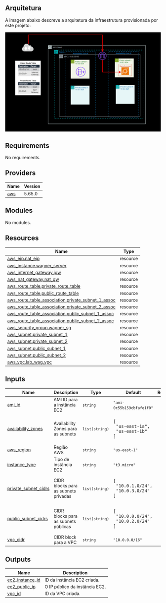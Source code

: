 ## Arquitetura

A imagem abaixo descreve a arquitetura da infraestrutura provisionada por este projeto:

![Diagrama VPC](https://github.com/Lopeswaprojetos/TERRAFORM-LABVPC/blob/main/DIAGRAMA%20-%20VPC%20-%20EC2.png)


<!-- BEGIN_TF_DOCS -->
## Requirements

No requirements.

## Providers

| Name | Version |
|------|---------|
| <a name="provider_aws"></a> [aws](#provider\_aws) | 5.65.0 |

## Modules

No modules.

## Resources

| Name | Type |
|------|------|
| [aws_eip.nat_eip](https://registry.terraform.io/providers/hashicorp/aws/latest/docs/resources/eip) | resource |
| [aws_instance.wagner_server](https://registry.terraform.io/providers/hashicorp/aws/latest/docs/resources/instance) | resource |
| [aws_internet_gateway.igw](https://registry.terraform.io/providers/hashicorp/aws/latest/docs/resources/internet_gateway) | resource |
| [aws_nat_gateway.nat_gw](https://registry.terraform.io/providers/hashicorp/aws/latest/docs/resources/nat_gateway) | resource |
| [aws_route_table.private_route_table](https://registry.terraform.io/providers/hashicorp/aws/latest/docs/resources/route_table) | resource |
| [aws_route_table.public_route_table](https://registry.terraform.io/providers/hashicorp/aws/latest/docs/resources/route_table) | resource |
| [aws_route_table_association.private_subnet_1_assoc](https://registry.terraform.io/providers/hashicorp/aws/latest/docs/resources/route_table_association) | resource |
| [aws_route_table_association.private_subnet_2_assoc](https://registry.terraform.io/providers/hashicorp/aws/latest/docs/resources/route_table_association) | resource |
| [aws_route_table_association.public_subnet_1_assoc](https://registry.terraform.io/providers/hashicorp/aws/latest/docs/resources/route_table_association) | resource |
| [aws_route_table_association.public_subnet_2_assoc](https://registry.terraform.io/providers/hashicorp/aws/latest/docs/resources/route_table_association) | resource |
| [aws_security_group.wagner_sg](https://registry.terraform.io/providers/hashicorp/aws/latest/docs/resources/security_group) | resource |
| [aws_subnet.private_subnet_1](https://registry.terraform.io/providers/hashicorp/aws/latest/docs/resources/subnet) | resource |
| [aws_subnet.private_subnet_2](https://registry.terraform.io/providers/hashicorp/aws/latest/docs/resources/subnet) | resource |
| [aws_subnet.public_subnet_1](https://registry.terraform.io/providers/hashicorp/aws/latest/docs/resources/subnet) | resource |
| [aws_subnet.public_subnet_2](https://registry.terraform.io/providers/hashicorp/aws/latest/docs/resources/subnet) | resource |
| [aws_vpc.lab_wag_vpc](https://registry.terraform.io/providers/hashicorp/aws/latest/docs/resources/vpc) | resource |

## Inputs

| Name | Description | Type | Default | Required |
|------|-------------|------|---------|:--------:|
| <a name="input_ami_id"></a> [ami\_id](#input\_ami\_id) | AMI ID para a instância EC2 | `string` | `"ami-0c55b159cbfafe1f0"` | no |
| <a name="input_availability_zones"></a> [availability\_zones](#input\_availability\_zones) | Availability Zones para as subnets | `list(string)` | <pre>[<br>  "us-east-1a",<br>  "us-east-1b"<br>]</pre> | no |
| <a name="input_aws_region"></a> [aws\_region](#input\_aws\_region) | Região AWS | `string` | `"us-east-1"` | no |
| <a name="input_instance_type"></a> [instance\_type](#input\_instance\_type) | Tipo de instância EC2 | `string` | `"t3.micro"` | no |
| <a name="input_private_subnet_cidrs"></a> [private\_subnet\_cidrs](#input\_private\_subnet\_cidrs) | CIDR blocks para as subnets privadas | `list(string)` | <pre>[<br>  "10.0.1.0/24",<br>  "10.0.3.0/24"<br>]</pre> | no |
| <a name="input_public_subnet_cidrs"></a> [public\_subnet\_cidrs](#input\_public\_subnet\_cidrs) | CIDR blocks para as subnets públicas | `list(string)` | <pre>[<br>  "10.0.0.0/24",<br>  "10.0.2.0/24"<br>]</pre> | no |
| <a name="input_vpc_cidr"></a> [vpc\_cidr](#input\_vpc\_cidr) | CIDR block para a VPC | `string` | `"10.0.0.0/16"` | no |

## Outputs

| Name | Description |
|------|-------------|
| <a name="output_ec2_instance_id"></a> [ec2\_instance\_id](#output\_ec2\_instance\_id) | ID da instância EC2 criada. |
| <a name="output_ec2_public_ip"></a> [ec2\_public\_ip](#output\_ec2\_public\_ip) | O IP público da instância EC2. |
| <a name="output_vpc_id"></a> [vpc\_id](#output\_vpc\_id) | ID da VPC criada. |
<!-- END_TF_DOCS -->
